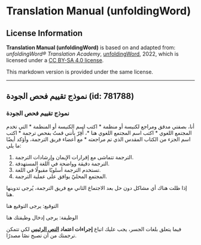 # Translation Manual (unfoldingWord)

## License Information

**Translation Manual (unfoldingWord)** is based on and adapted from: _unfoldingWord® Translation Academy_, [unfoldingWord](https://unfoldingword.org/utw), 2022, which is licensed under a [CC BY-SA 4.0 license](https://creativecommons.org/licenses/by-sa/4.0/legalcode.en).

This markdown version is provided under the same license.



--------------------------------

## نموذج تقييم فحص الجودة (id: 781788)

### نموذج تقييم فحص الجودة

أنا، بصفتي مدقق ومراجع لكنيسة أو منظمة \* اكتب اسم الكنيسة أو المنظمة \* التي تخدم المجتمع اللغوي \* اكتب اسم المجتمع اللغوي هنا \*، أُقِرّ بأنني قمتُ بفحص ترجمة \* اكتب اسم الجزء من الكتاب المقدس الذي تم مراجعته \* مع أعضاء فريق الترجمة، وأؤكد أيضًا ما يلي:

1. الترجمة تتماشى مع إقرارات الإيمان وإرشادات الترجمة.
2. الترجمة دقيقة وواضحة في اللغة المستهدفة.
3. تستخدم الترجمة أسلوبًا مقبولًا في اللغة.
4. المجتمع المحليّ يوافق على عملية الترجمة.

إذا ظلت هناك أي مشاكل دون حل بعد الاجتماع الثاني مع فريق الترجمة، يُرجى تدوينها هنا.

التوقيع: يرجى التوقيع هنا

الوظيفة: يرجى إدخال وظيفتك هنا

فيما يتعلق بلغات الجسر، يجب عليك اتباع **إجراءات اعتماد** [**النص الرئيس**](https://gl-manual.readthedocs.io/en/latest/gl_checking.html#source-text-creation) لكي تتمكن ترجمتك من أن تصبح نصًا مصدرًا.


